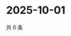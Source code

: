 # 2025-10-01

共 0 条

<!-- BEGIN ZHIHUVIDEO -->
<!-- 最后更新时间 Wed Oct 01 2025 21:23:39 GMT+0800 (China Standard Time) -->

<!-- END ZHIHUVIDEO -->
